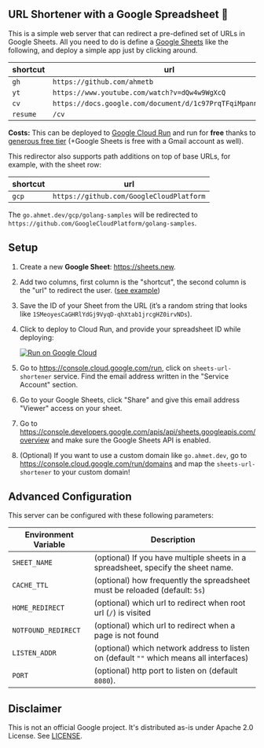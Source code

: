 ## URL Shortener with a Google Spreadsheet 📑

This is a simple web server that can redirect a pre-defined set of URLs in
Google Sheets. All you need to do is define a [Google Sheets][ex] like the
following, and deploy a simple app just by clicking around.

| shortcut | url |
|----|---|
| `gh` | `https://github.com/ahmetb` |
| `yt` | `https://www.youtube.com/watch?v=dQw4w9WgXcQ`
| `cv` | `https://docs.google.com/document/d/1c97PrqTFqiMpannv2/edit` |
| `resume` | `/cv` |

**Costs:** This can be deployed to [Google Cloud Run](https://cloud.run) and run
for **free** thanks to [generous free tier][free tier] (+Google Sheets is free
with a Gmail account as well).

[free tier]: https://cloud.google.com/run/pricing

This redirector also supports path additions on top of base URLs, for example,
with the sheet row:

| shortcut | url |
|----|---|
| `gcp` | `https://github.com/GoogleCloudPlatform` |

The `go.ahmet.dev/gcp/golang-samples` will be redirected to
`https://github.com/GoogleCloudPlatform/golang-samples`.

## Setup

1. Create a new **Google Sheet**: https://sheets.new.

1. Add two columns, first column is the "shortcut", the second
   column is the "url" to redirect the user. ([see example][ex])

1. Save the ID of your Sheet from the URL (it’s a random string
   that looks like `1SMeoyesCaGHRlYdGj9VyqD-qhXtab1jrcgHZ0irvNDs`).

1. Click to deploy to Cloud Run, and provide your spreadsheet
   ID while deploying:

   [![Run on Google Cloud](https://deploy.cloud.run/button.svg)](https://deploy.cloud.run)

1. Go to https://console.cloud.google.com/run, click on
   `sheets-url-shortener` service. Find the email address written in the
   "Service Account" section.

1. Go to your Google Sheets, click "Share" and give this email
   address "Viewer" access on your sheet.

1. Go to https://console.developers.google.com/apis/api/sheets.googleapis.com/overview
   and make sure the Google Sheets API is enabled.

1. (Optional) If you want to use a custom domain like `go.ahmet.dev`, go to
   https://console.cloud.google.com/run/domains and map the
   `sheets-url-shortener` to your custom domain!

## Advanced Configuration

This server can be configured with these following parameters:

| Environment Variable | Description |
|-----|------|
| `SHEET_NAME` | (optional) If you have multiple sheets in a spreadsheet, specify the sheet name. |
| `CACHE_TTL` | (optional) how frequently the spreadsheet must be reloaded (default: `5s`) |
| `HOME_REDIRECT` | (optional) which url to redirect when root url (`/`) is visited |
| `NOTFOUND_REDIRECT` | (optional) which url to redirect when a page is not found |
| `LISTEN_ADDR` | (optional) which network address to listen on (default `""` which means all interfaces) |
| `PORT` | (optional) http port to listen on (default `8080`).

## Disclaimer

This is not an official Google project. It's distributed as-is under Apache 2.0
License. See [LICENSE](./LICENSE).

[ex]: https://docs.google.com/spreadsheets/d/1wCcj0Y4wFUHGAY0DmyefFlQ3s1DR8aUTz9seykM2iJ8/edit?usp=sharing
